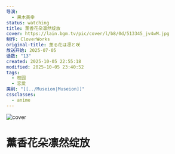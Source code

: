 ```yaml
---
导演:
  - 黒木美幸
status: watching
title: 薰香花朵凛然绽放
cover: https://lain.bgm.tv/pic/cover/l/b8/0d/513345_jv4wM.jpg
制作: CloverWorks
original-title: 薫る花は凛と咲
放送开始: 2025-07-05
话数: "13"
created: 2025-10-05 22:55:18
modified: 2025-10-05 23:40:52
tags:
  - 校园
  - 恋爱
类别: "[[../Museion|Museion]]"
cssclasses:
  - anime
---
```

<img src="https://lain.bgm.tv/pic/cover/l/b8/0d/513345_jv4wM.jpg" alt="cover">

# 薰香花朵凛然绽放
